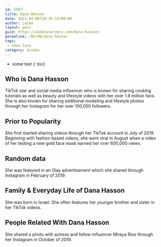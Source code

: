 ```yaml
---
id: 5567
title: Dana Hasson
date: 2021-04-06T20:36:13+00:00
author: Laima
layout: post
guid: https://ukdataservers.com/dana-hasson/
permalink: /04/06/dana-hasson
tags:
 - show love
category: Guides
---
```


* some text
{: toc}


## Who is Dana Hasson
                  
                  
                  
TikTok star and social media influencer who is known for sharing cooking tutorials as well as beauty and lifestyle videos with her over 1.8 million fans. She is also known for sharing additional modeling and lifestyle photos through her Instagram for her over 100,000 followers. 
                  
              
            
              
            
                
                
                
## Prior to Popularity
                  
                  
                  
She first started sharing videos through her TikTok account in July of 2019. Beginning with fashion based videos, she went viral in August when a video of her testing a new gold face mask earned her over 600,000 views.
                  
              
            
              
            
                
                
                
## Random data
                  
                  
                  
She was featured in an Olay advertisement which she shared through Instagram in February of 2019. 
                  
              
            
              
            
                
                
                
## Family & Everyday Life of Dana Hasson
                  
                  
                  
She was born in Israel. She often features her younger brother and sister in her TikTok videos. 
                  
              
            
              
            
                
                
                
## People Related With Dana Hasson
                  
                  
                  
She shared a photo with actress and fellow influencer Mireya Rios through her Instagram in October of 2019. 
                  
              
            
              
            
                
              
            
              
              
            
            
              
            
          
          
          